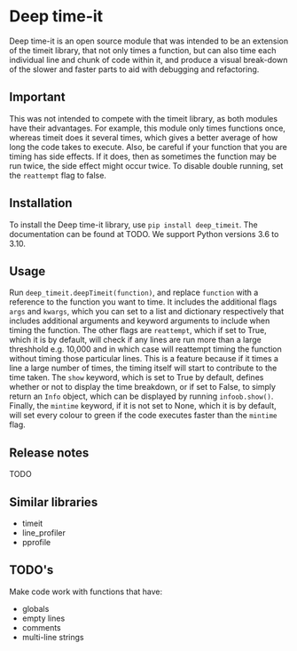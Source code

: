 # Deep time-it
Deep time-it is an open source module that was intended to be an extension of the timeit library, that not only times a function, but can also time each individual line and chunk of code within it, and produce a visual break-down of the slower and faster parts to aid with debugging and refactoring.

## Important
This was not intended to compete with the timeit library, as both modules have their advantages. For example, this module only times functions once, whereas timeit does it several times, which gives a better average of how long the code takes to execute.
Also, be careful if your function that you are timing has side effects. If it does, then as sometimes the function may be run twice, the side effect might occur twice. To disable double running, set the `reattempt` flag to false.

## Installation
To install the Deep time-it library, use `pip install deep_timeit`. The documentation can be found at TODO. We support Python versions 3.6 to 3.10.

## Usage
Run `deep_timeit.deepTimeit(function)`, and replace `function` with a reference to the function you want to time. It includes the additional flags `args` and `kwargs`, which you can set to a list and dictionary respectively that includes additional arguments and keyword arguments to include when timing the function. The other flags are `reattempt`, which if set to True, which it is by default, will check if any lines are run more than a large threshhold e.g. 10,000 and in which case will reattempt timing the function without timing those particular lines. This is a feature because if it times a line a large number of times, the timing itself will start to contribute to the time taken. The `show` keyword, which is set to True by default, defines whether or not to display the time breakdown, or if set to False, to simply return an `Info` object, which can be displayed by running `infoob.show()`. Finally, the `mintime` keyword, if it is not set to None, which it is by default, will set every colour to green if the code executes faster than the `mintime` flag.

## Release notes
TODO

## Similar libraries
- timeit
- line_profiler
- pprofile

## TODO's
Make code work with functions that have:
- globals
- empty lines
- comments
- multi-line strings